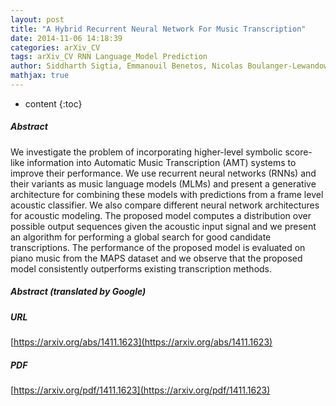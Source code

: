 ```yaml
---
layout: post
title: "A Hybrid Recurrent Neural Network For Music Transcription"
date: 2014-11-06 14:18:39
categories: arXiv_CV
tags: arXiv_CV RNN Language_Model Prediction
author: Siddharth Sigtia, Emmanouil Benetos, Nicolas Boulanger-Lewandowski, Tillman Weyde, Artur S. d'Avila Garcez, Simon Dixon
mathjax: true
---
```


* content
{:toc}

##### Abstract
We investigate the problem of incorporating higher-level symbolic score-like information into Automatic Music Transcription (AMT) systems to improve their performance. We use recurrent neural networks (RNNs) and their variants as music language models (MLMs) and present a generative architecture for combining these models with predictions from a frame level acoustic classifier. We also compare different neural network architectures for acoustic modeling. The proposed model computes a distribution over possible output sequences given the acoustic input signal and we present an algorithm for performing a global search for good candidate transcriptions. The performance of the proposed model is evaluated on piano music from the MAPS dataset and we observe that the proposed model consistently outperforms existing transcription methods.

##### Abstract (translated by Google)


##### URL
[https://arxiv.org/abs/1411.1623](https://arxiv.org/abs/1411.1623)

##### PDF
[https://arxiv.org/pdf/1411.1623](https://arxiv.org/pdf/1411.1623)

